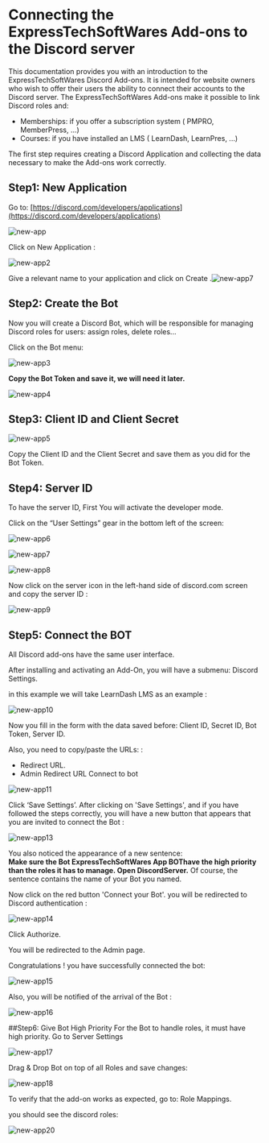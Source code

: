 # Connecting the ExpressTechSoftWares  Add-ons to the Discord server

This documentation provides  you  with an introduction to the ExpressTechSoftWares Discord Add-ons.
It is  intended for website  owners  who  wish to offer  their  users the ability to connect  their  accounts to the Discord server.
The ExpressTechSoftWares  Add-ons  make  it possible to link Discord roles  and:

 - Memberships: if you offer a subscription system ( PMPRO, MemberPress, ...)
 - Courses: if you have installed an LMS ( LearnDash, LearnPres, ...)

The first step  requires  creating a Discord Application and collecting the data necessary to make the Add-ons  work  correctly.

## Step1: New Application

Go to: [https://discord.com/developers/applications](https://discord.com/developers/applications)

![new-app](https://user-images.githubusercontent.com/31171/235369112-51f8366b-5817-4b50-943e-5cf925286ca0.png)

Click on New Application :

![new-app2](https://user-images.githubusercontent.com/31171/235369181-de5e3d93-c093-475a-b8e5-3acd1ea0a79d.png)


Give a relevant name to your application and click on Create .![new-app7](https://user-images.githubusercontent.com/31171/235369751-c2901bbf-d34a-4e75-9257-9ab3231edd70.png)


## Step2: Create the Bot 

Now you will create a Discord Bot, which will be responsible for managing Discord roles for users: assign roles, delete roles... 

Click on the Bot menu: 

![new-app3](https://user-images.githubusercontent.com/31171/235369283-373e273e-9e90-44ab-bb54-793b0b77e8d1.png)

**Copy the Bot Token and save it, we will need it later.**

![new-app4](https://user-images.githubusercontent.com/31171/235369317-dff27566-0f6e-4995-bf95-9bea1e4a7fef.png)

## Step3: Client ID and Client Secret 

![new-app5](https://user-images.githubusercontent.com/31171/235369616-c4a85bf4-84b5-478e-9c47-4ca2bfd32523.png)

Copy the Client ID and the Client Secret and save them as you did for the Bot Token. 

## Step4: Server ID 

To have the server ID, First You will activate the developer mode. 

Click on the “User Settings” gear in the bottom left of the screen:  


![new-app6](https://user-images.githubusercontent.com/31171/235369733-d693c3db-f4f1-4a1e-a087-941928f215d3.png)

![new-app7](https://user-images.githubusercontent.com/31171/235369788-2c0be4d7-21c6-4545-9406-3a10aa4313f2.png)

![new-app8](https://user-images.githubusercontent.com/31171/235369798-c515b8b0-2144-40d9-8c3f-39431d03017b.png)

 

Now click on the server icon in the left-hand side of discord.com screen and copy the server ID : 

![new-app9](https://user-images.githubusercontent.com/31171/235369847-9bd724c4-615e-4394-8d5f-a29dc30111db.png)

## Step5: Connect the BOT 

All Discord add-ons have the same user interface. 

After installing and activating an Add-On, you will have a submenu: Discord Settings. 

in this example we will take LearnDash LMS as an example : 

![new-app10](https://user-images.githubusercontent.com/31171/235369891-b7a0cfac-4b99-4ea3-b3c4-9c43755a5f30.png)

Now you fill in the form with the data saved before: Client ID, Secret ID, Bot Token, Server ID.

Also, you need to copy/paste the URLs: :

- Redirect URL. 
- Admin Redirect URL Connect to bot 


![new-app11](https://user-images.githubusercontent.com/31171/235370053-912019a9-94a7-40cd-b5dd-d5196bf09570.png)

Click ‘Save Settings’. 
After clicking on 'Save Settings', and if you have followed the steps correctly, you will have a new button that appears that you are invited to connect the Bot :


![new-app13](https://user-images.githubusercontent.com/31171/235370270-424f73af-57cd-43c9-bdb5-d5e62a1b441b.png)

You also noticed the appearance of a new sentence:  
**Make sure the Bot ExpressTechSoftWares App BOThave the high priority than the roles it has to manage. Open DiscordServer.**
Of course, the sentence contains the name of your Bot you named. 

Now click on the red button 'Connect your Bot'. you will be redirected to Discord authentication : 

![new-app14](https://user-images.githubusercontent.com/31171/235370345-f02225d3-7e21-4b1f-84cf-c912de455836.png)

Click Authorize. 

You will be redirected to the Admin page. 

Congratulations ! you have successfully connected the bot: 

![new-app15](https://user-images.githubusercontent.com/31171/235370379-d7ae9e98-41a2-4bb2-83ec-482ad79c48ce.png)

Also, you will be notified of the arrival of the Bot : 

![new-app16](https://user-images.githubusercontent.com/31171/235370391-2cc92ba8-980c-408c-97eb-d6fb29f3f84f.png)

##Step6: Give Bot High Priority 
For the Bot to handle roles, it must have high priority. 
Go to Server Settings

![new-app17](https://user-images.githubusercontent.com/31171/235370568-812a7f15-38f1-43f1-956c-00c391b04d94.png)

Drag & Drop Bot on top of all Roles  and save changes: 


![new-app18](https://user-images.githubusercontent.com/31171/235370577-43bf8b43-912a-424d-b0f1-949f45568ea1.png)

To verify that the add-on works as expected, go to: Role Mappings. 

you should see the discord roles: 

![new-app20](https://user-images.githubusercontent.com/31171/235370615-ce75e142-9d51-4c22-8001-1c7843575eb1.png)

